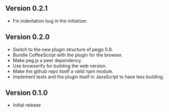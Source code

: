 ## Version 0.2.1
* Fix indentation bug in the initializer.

## Version 0.2.0
* Switch to the new plugin structure of pegjs 0.8.
* Bundle CoffeeScript with the plugin for the browser.
* Make peg.js a peer dependency.
* Use browserify for building the web version.
* Make the github repo itself a valid npm module.
* Implement tests and the plugin itself in JavaScript to have less building.

## Version 0.1.0
* Initial release
